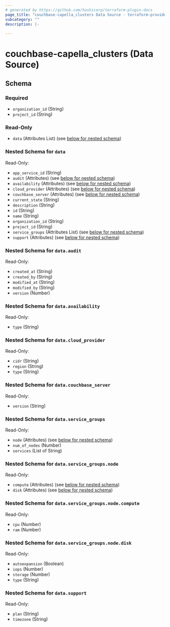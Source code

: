 ```yaml
---
# generated by https://github.com/hashicorp/terraform-plugin-docs
page_title: "couchbase-capella_clusters Data Source - terraform-provider-couchbase-capella"
subcategory: ""
description: |-
  
---
```


# couchbase-capella_clusters (Data Source)





<!-- schema generated by tfplugindocs -->
## Schema

### Required

- `organization_id` (String)
- `project_id` (String)

### Read-Only

- `data` (Attributes List) (see [below for nested schema](#nestedatt--data))

<a id="nestedatt--data"></a>
### Nested Schema for `data`

Read-Only:

- `app_service_id` (String)
- `audit` (Attributes) (see [below for nested schema](#nestedatt--data--audit))
- `availability` (Attributes) (see [below for nested schema](#nestedatt--data--availability))
- `cloud_provider` (Attributes) (see [below for nested schema](#nestedatt--data--cloud_provider))
- `couchbase_server` (Attributes) (see [below for nested schema](#nestedatt--data--couchbase_server))
- `current_state` (String)
- `description` (String)
- `id` (String)
- `name` (String)
- `organization_id` (String)
- `project_id` (String)
- `service_groups` (Attributes List) (see [below for nested schema](#nestedatt--data--service_groups))
- `support` (Attributes) (see [below for nested schema](#nestedatt--data--support))

<a id="nestedatt--data--audit"></a>
### Nested Schema for `data.audit`

Read-Only:

- `created_at` (String)
- `created_by` (String)
- `modified_at` (String)
- `modified_by` (String)
- `version` (Number)


<a id="nestedatt--data--availability"></a>
### Nested Schema for `data.availability`

Read-Only:

- `type` (String)


<a id="nestedatt--data--cloud_provider"></a>
### Nested Schema for `data.cloud_provider`

Read-Only:

- `cidr` (String)
- `region` (String)
- `type` (String)


<a id="nestedatt--data--couchbase_server"></a>
### Nested Schema for `data.couchbase_server`

Read-Only:

- `version` (String)


<a id="nestedatt--data--service_groups"></a>
### Nested Schema for `data.service_groups`

Read-Only:

- `node` (Attributes) (see [below for nested schema](#nestedatt--data--service_groups--node))
- `num_of_nodes` (Number)
- `services` (List of String)

<a id="nestedatt--data--service_groups--node"></a>
### Nested Schema for `data.service_groups.node`

Read-Only:

- `compute` (Attributes) (see [below for nested schema](#nestedatt--data--service_groups--node--compute))
- `disk` (Attributes) (see [below for nested schema](#nestedatt--data--service_groups--node--disk))

<a id="nestedatt--data--service_groups--node--compute"></a>
### Nested Schema for `data.service_groups.node.compute`

Read-Only:

- `cpu` (Number)
- `ram` (Number)


<a id="nestedatt--data--service_groups--node--disk"></a>
### Nested Schema for `data.service_groups.node.disk`

Read-Only:

- `autoexpansion` (Boolean)
- `iops` (Number)
- `storage` (Number)
- `type` (String)




<a id="nestedatt--data--support"></a>
### Nested Schema for `data.support`

Read-Only:

- `plan` (String)
- `timezone` (String)
